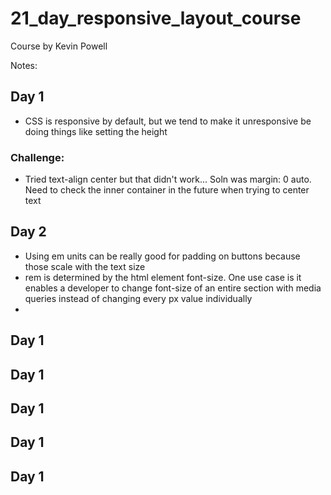 # 21_day_responsive_layout_course
Course by Kevin Powell

Notes:
## Day 1
- CSS is responsive by default, but we tend to make it unresponsive be doing things like setting the height
### Challenge:
- Tried text-align center but that didn't work... Soln was margin: 0 auto. Need to check the inner container in the future when trying to center text

## Day 2
- Using em units can be really good for padding on buttons because those scale with the text size
- rem is determined by the html element font-size. One use case is it enables a developer to change font-size of an entire section with media queries instead of changing every px value individually
- 
## Day 1
## Day 1
## Day 1
## Day 1
## Day 1
